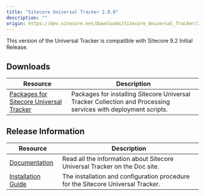 ```yaml
---
title: "Sitecore Universal Tracker 2.0.0"
description: ""
origin: https://dev.sitecore.net/Downloads/Sitecore_Universal_Tracker/2x/Sitecore_Universal_Tracker_200.aspx
---
```


This version of the Universal Tracker is compatible with Sitecore 9.2 Initial Release.

## Downloads

 | Resource | Description |
 | --- | --- |
 | [Packages for Sitecore Universal Tracker](https://scdp.blob.core.windows.net/downloads/Sitecore%20Universal%20Tracker/2x/Sitecore%20Universal%20Tracker%20200/Secure/Sitecore%20Universal%20Tracker%202.0.0.zip) | Packages for installing Sitecore Universal Tracker Collection and Processing services with deployment scripts. |

## Release Information

 | Resource | Description |
 | --- | --- |
 | [Documentation](https://doc.sitecore.com/developers/92/sitecore-experience-platform/en/universal-tracker.html) | Read all the information about Sitecore Universal Tracker on the Doc site. |
 | [Installation Guide](https://scdp.blob.core.windows.net/downloads/Sitecore%20Universal%20Tracker/2x/Sitecore%20Universal%20Tracker%20200/Secure/Universal_Tracker_2_0_Installation_Guide-en.pdf) | The installation and configuration procedure for the Sitecore Universal Tracker. |
